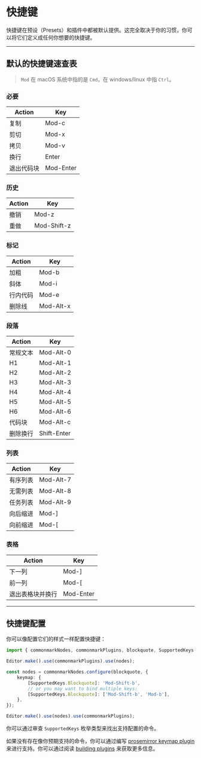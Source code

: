 # 快捷键

快捷键在预设（Presets）和插件中都被默认提供。这完全取决于你的习惯，你可以将它们定义成任何你想要的快捷键。

---

## 默认的快捷键速查表

> `Mod` 在 macOS 系统中指的是 `Cmd`，在 windows/linux 中指 `Ctrl`。

### 必要

| Action     | Key       |
| ---------- | --------- |
| 复制       | Mod-c     |
| 剪切       | Mod-x     |
| 拷贝       | Mod-v     |
| 换行       | Enter     |
| 退出代码块 | Mod-Enter |

### 历史

| Action | Key         |
| ------ | ----------- |
| 撤销   | Mod-z       |
| 重做   | Mod-Shift-z |

### 标记

| Action   | Key       |
| -------- | --------- |
| 加粗     | Mod-b     |
| 斜体     | Mod-i     |
| 行内代码 | Mod-e     |
| 删除线   | Mod-Alt-x |

### 段落

| Action   | Key         |
| -------- | ----------- |
| 常规文本 | Mod-Alt-0   |
| H1       | Mod-Alt-1   |
| H2       | Mod-Alt-2   |
| H3       | Mod-Alt-3   |
| H4       | Mod-Alt-4   |
| H5       | Mod-Alt-5   |
| H6       | Mod-Alt-6   |
| 代码块   | Mod-Alt-c   |
| 删除换行 | Shift-Enter |

### 列表

| Action   | Key       |
| -------- | --------- |
| 有序列表 | Mod-Alt-7 |
| 无需列表 | Mod-Alt-8 |
| 任务列表 | Mod-Alt-9 |
| 向后缩进 | Mod-]     |
| 向前缩进 | Mod-[     |

### 表格

| Action           | Key       |
| ---------------- | --------- |
| 下一列           | Mod-]     |
| 前一列           | Mod-[     |
| 退出表格块并换行 | Mod-Enter |

---

## 快捷键配置

你可以像配置它们的样式一样配置快捷键：

```typescript
import { commonmarkNodes, commonmarkPlugins, blockquote, SupportedKeys } from '@milkdown/preset-commonmark';

Editor.make().use(commonmarkPlugins).use(nodes);

const nodes = commonmarkNodes.configure(blockquote, {
    keymap: {
        [SupportedKeys.Blockquote]: 'Mod-Shift-b',
        // or you may want to bind multiple keys:
        [SupportedKeys.Blockquote]: ['Mod-Shift-b', 'Mod-b'],
    },
});

Editor.make().use(nodes).use(commonmarkPlugins);
```

你可以通过审查 `SupportedKeys` 枚举类型来找出支持配置的命令。

如果没有存在像你预期支持的命令，你可以通过编写 [prosemirror keymap plugin](https://github.com/ProseMirror/prosemirror-keymap) 来进行支持。你可以通过阅读 [building plugins](/#/building-plugins) 来获取更多信息。
